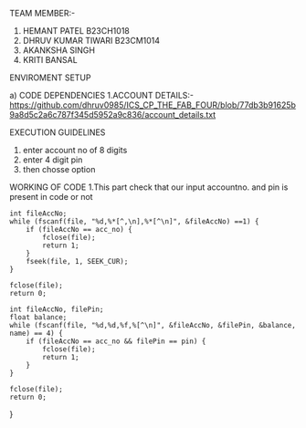 TEAM MEMBER:-
1. HEMANT PATEL B23CH1018
2. DHRUV KUMAR TIWARI B23CM1014
3. AKANKSHA SINGH
4. KRITI BANSAL

ENVIROMENT SETUP

a) CODE DEPENDENCIES
1.ACCOUNT DETAILS:- https://github.com/dhruv0985/ICS_CP_THE_FAB_FOUR/blob/77db3b91625b9a8d5c2a6c787f345d5952a9c836/account_details.txt

EXECUTION GUIDELINES
1. enter account no of 8 digits
2. enter 4 digit pin
3. then chosse option

WORKING OF CODE
1.This part check that our input accountno. and pin is present in code or not  
    
    int fileAccNo;
    while (fscanf(file, "%d,%*[^,\n],%*[^\n]", &fileAccNo) ==1) {
        if (fileAccNo == acc_no) {
            fclose(file);
            return 1;
        }
        fseek(file, 1, SEEK_CUR);
    }

    fclose(file);
    return 0; 

    int fileAccNo, filePin;
    float balance;
    while (fscanf(file, "%d,%d,%f,%[^\n]", &fileAccNo, &filePin, &balance, name) == 4) {
        if (fileAccNo == acc_no && filePin == pin) {
            fclose(file);
            return 1;
        }
    }

    fclose(file);
    return 0;
}
